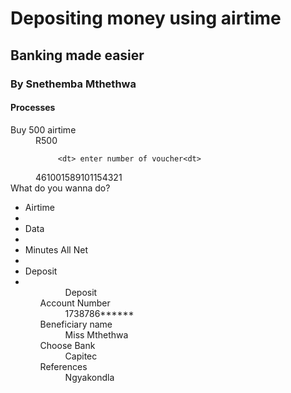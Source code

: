 
<html lang="en">
<head>
      <meta charset="UTF-8">
      <meta http-equiv="X-UA-Compatible" content="IE=edge">
	  <meta name="viewport" content="width=device-width, initial-scale=1.0">
	  <link rel="stylesheet" href="style.css" >
	  
 </head> 
 <body>
 
 <h1>Depositing money using airtime</h1>
 <h2>Banking made easier</h2>
 <h3>By Snethemba Mthethwa</h3>
 <h4>Processes</h4>

 <dt>Buy 500 airtime<dt>
	 <dd>R500<dd>
		 
		 <dt> enter number of voucher<dt>
 <dd>461001589101154321<dd>

<dt>What do you wanna do?<dt>
  <ul>
	<li>Airtime<li>  
 <li>Data<li> 
	  <li>Minutes All Net<li>
 <li>Deposit<li> 
	 <ul>
  <dd>Deposit <dd>
	  
  <dt>Account Number<dt>
  <dd>1738786******<dd>

<dt>Beneficiary name<dt>
  <dd>Miss Mthethwa<dd>

  <dt>Choose Bank<dt>
  <dd>Capitec<dd>

<dt>References<dt>
<dd>Ngyakondla<dd>
  
 
 </body>
 </html>
